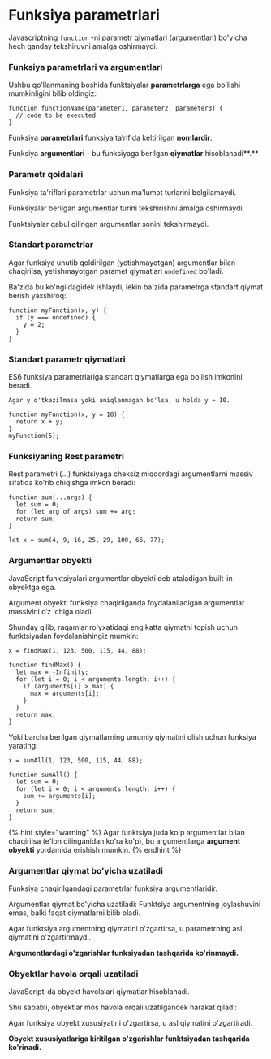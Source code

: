 # Funksiya parametrlari

Javascriptning `function` -ni parametr qiymatlari (argumentlari) bo'yicha hech qanday tekshiruvni amalga oshirmaydi.

### Funksiya parametrlari va argumentlari

Ushbu qo'llanmaning boshida funktsiyalar **parametrlarga** ega bo'lishi mumkinligini bilib oldingiz:

```
function functionName(parameter1, parameter2, parameter3) {
  // code to be executed
}
```

Funksiya **parametrlari** funksiya taʼrifida keltirilgan **nomlardir**.

Funksiya **argumentlari** - bu funksiyaga berilgan **qiymatlar** hisoblanadi**.**

### Parametr qoidalari

Funksiya ta'riflari parametrlar uchun ma'lumot turlarini belgilamaydi.

Funksiyalar berilgan argumentlar turini tekshirishni amalga oshirmaydi.

Funktsiyalar qabul qilingan argumentlar sonini tekshirmaydi.

### Standart parametrlar

Agar funksiya unutib qoldirilgan (yetishmayotgan) argumentlar bilan chaqirilsa, yetishmayotgan paramet qiymatlari `undefined` bo'ladi.

Ba'zida bu ko'ngildagidek ishlaydi, lekin ba'zida parametrga standart qiymat berish yaxshiroq:

```
function myFunction(x, y) {
  if (y === undefined) {
    y = 2;
  }
}
```

### Standart parametr qiymatlari

ES6 funksiya parametrlariga standart qiymatlarga ega bo'lish imkonini beradi.

```
Agar y o'tkazilmasa yoki aniqlanmagan bo'lsa, u holda y = 10.

function myFunction(x, y = 10) {
  return x + y;
}
myFunction(5);
```

### Funksiyaning Rest parametri

Rest parametri (...) funktsiyaga cheksiz miqdordagi argumentlarni massiv sifatida ko'rib chiqishga imkon beradi:

```
function sum(...args) {
  let sum = 0;
  for (let arg of args) sum += arg;
  return sum;
}

let x = sum(4, 9, 16, 25, 29, 100, 66, 77);
```

### Argumentlar obyekti

JavaScript funktsiyalari argumentlar obyekti deb ataladigan built-in obyektga ega.

Argument obyekti funksiya chaqirilganda foydalaniladigan argumentlar massivini o‘z ichiga oladi.

Shunday qilib, raqamlar ro'yxatidagi eng katta qiymatni topish uchun funktsiyadan foydalanishingiz mumkin:

```
x = findMax(1, 123, 500, 115, 44, 88);

function findMax() {
  let max = -Infinity;
  for (let i = 0; i < arguments.length; i++) {
    if (arguments[i] > max) {
      max = arguments[i];
    }
  }
  return max;
}
```

Yoki barcha berilgan qiymatlarning umumiy qiymatini olish uchun funksiya yarating:

```
x = sumAll(1, 123, 500, 115, 44, 88);

function sumAll() {
  let sum = 0;
  for (let i = 0; i < arguments.length; i++) {
    sum += arguments[i];
  }
  return sum;
}
```

{% hint style="warning" %}
Agar funktsiya juda ko'p argumentlar bilan chaqirilsa (e'lon qilinganidan ko'ra ko'p), bu argumentlarga **argument obyekti** yordamida erishish mumkin.
{% endhint %}

### Argumentlar qiymat bo'yicha uzatiladi

Funksiya chaqirilgandagi parametrlar funksiya argumentlaridir.

Argumentlar qiymat bo'yicha uzatiladi: Funktsiya argumentning joylashuvini emas, balki faqat qiymatlarni bilib oladi.

Agar funktsiya argumentning qiymatini o'zgartirsa, u parametrning asl qiymatini o'zgartirmaydi.

**Argumentlardagi o'zgarishlar funksiyadan tashqarida ko'rinmaydi.**

### Obyektlar havola orqali uzatiladi

JavaScript-da obyekt havolalari qiymatlar hisoblanadi.

Shu sababli, obyektlar mos havola orqali uzatilgandek harakat qiladi:

Agar funksiya obyekt xususiyatini o'zgartirsa, u asl qiymatini o'zgartiradi.

**Obyekt xususiyatlariga kiritilgan o'zgarishlar funktsiyadan tashqarida ko'rinadi.**

